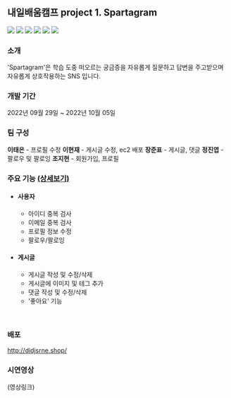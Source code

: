 ## 내일배움캠프 project 1. Spartagram

<p>
    <img src="https://img.shields.io/badge/Django-4.1.1-green"/>
    <img src="https://img.shields.io/badge/django--taggit-3.0.0-green"/>
    <img src="https://img.shields.io/badge/django--taggit--templatetags2-1.6.1-green"/>
    <img src="https://img.shields.io/badge/Pillow-9.2.0-green"/>
    <img src="https://img.shields.io/badge/django--cleanup-6.0.0-green"/>
    <img src="https://img.shields.io/badge/python-3.8-green"/>
</p>

### 소개
'Spartagram'은 학습 도중 떠오르는 궁금증을 자유롭게 질문하고 
답변을 주고받으며 자유롭게 상호작용하는 SNS 입니다.


### 개발 기간
2022년 09월 29일 ~ 2022년 10월 05일


### 팀 구성
<b>이태은</b> - 프로필 수정
<b>이현재</b> - 게시글 수정, ec2 배포
<b>장준표</b> - 게시글, 댓글
<b>정진엽</b> - 팔로우 및 팔로잉
<b>조지현</b> - 회원가입, 프로필
<br/>


### 주요 기능 <a href="https://github.com/jihyun-cho-0/spartagram/wiki/3.-%EC%A3%BC%EC%9A%94-%EA%B8%B0%EB%8A%A5-%EC%86%8C%EA%B0%9C" >(상세보기)</a>

- #### 사용자
  - 아이디 중복 검사
  - 이메일 중복 검사
  - 프로필 정보 수정
  - 팔로우/팔로잉


- #### 게시글
  - 게시글 작성 및 수정/삭제
  - 게시글에 이미지 및 테그 추가
  - 댓글 작성 및 수정/삭제
  - '좋아요' 기능
<br/>


### 배포
http://didjsrne.shop/


### 시연영상
(영상링크)


